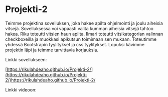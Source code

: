 # Projekti-2

Teimme projektina sovelluksen, joka hakee apilta ohjelmointi ja joulu aiheisia vitsejä. Sovelluksessa voi vapaasti valita kumman aiheisia vitsejä tahtoo hakea. Riku toteutti vitsien haun apilta. Ilmari toteutti vitsikategorian valinnan checkboxeilla ja muokkasi apikutsun toimimaan sen mukaan. Toteutimme yhdessä Bootstrapin tyylitykset ja css tyylitykset. Lopuksi kävimme projektin läpi ja teimme tarvittavia korjauksia.

Linkki sovellukseen:

[https://rikulahdeaho.github.io/Projekti-2/](https://rikulahdeaho.github.io/Projekti-2/)https://rikulahdeaho.github.io/Projekti-2/

Linkki videoon:
